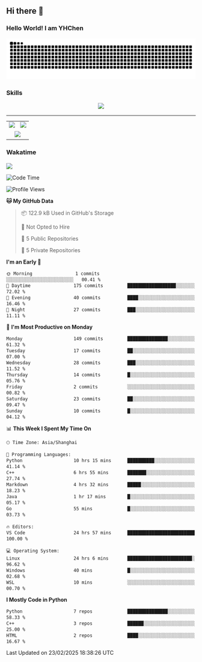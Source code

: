 
## Hi there 👋

<!--
**YHChen0511/YHChen0511** is a ✨ _special_ ✨ repository because its `README.md` (this file) appears on your GitHub profile.

Here are some ideas to get you started:

- 🔭 I’m currently working on ...
- 🌱 I’m currently learning ...
- 👯 I’m looking to collaborate on ...
- 🤔 I’m looking for help with ...
- 💬 Ask me about ...
- 📫 How to reach me: ...
- 😄 Pronouns: ...
- ⚡ Fun fact: ...
-->
### Hello World!  I am YHChen

![](https://raw.githubusercontent.com/YHChen0511/YHChen0511/refs/heads/output/github-contribution-grid-snake.svg)

### Skills

<p align="center">
  <a href="https://skillicons.dev">
    <img src="https://skillicons.dev/icons?i=python,pytorch,cpp,c,git,docker,sqlite,latex,java,go" />
  </a>
</p>

---
<div align="center">
  <table style="width:100%;">
    <tr>
      <!-- 第一个图片 -->
      <td align="center">
        <img height='200' src="https://github-readme-stats.vercel.app/api?username=YHChen0511&show_icons=true" />
      </td>
      <!-- 第二个图片 -->
      <td align="center">
        <img height='200' src="https://github-readme-stats.vercel.app/api/top-langs/?username=YHChen0511&layout=compact" />
      </td>
    </tr>
    <!-- 第三个图片 -->
    <tr>
      <td colspan="2" align="center">
        <img height="220" src="https://github-readme-activity-graph.vercel.app/graph?username=YHChen0511&theme=github-compact&hide_border=true&area=true" />
      </td>
    </tr>
  </table>
</div>

### Wakatime
<img align="center" src="https://github-readme-stats.vercel.app/api/wakatime?username=YHChen0511&theme=transparent&hide_border=true&layout=compact&langs_count=20&range=last_30_days" />

<!--START_SECTION:waka-->
![Code Time](http://img.shields.io/badge/Code%20Time-30%20hrs%2058%20mins-blue)

![Profile Views](http://img.shields.io/badge/Profile%20Views-124-blue)

**🐱 My GitHub Data** 

> 📦 122.9 kB Used in GitHub's Storage 
 > 
> 🚫 Not Opted to Hire
 > 
> 📜 5 Public Repositories 
 > 
> 🔑 5 Private Repositories 
 > 
**I'm an Early 🐤** 

```text
🌞 Morning                1 commits           ░░░░░░░░░░░░░░░░░░░░░░░░░   00.41 % 
🌆 Daytime                175 commits         ██████████████████░░░░░░░   72.02 % 
🌃 Evening                40 commits          ████░░░░░░░░░░░░░░░░░░░░░   16.46 % 
🌙 Night                  27 commits          ███░░░░░░░░░░░░░░░░░░░░░░   11.11 % 
```
📅 **I'm Most Productive on Monday** 

```text
Monday                   149 commits         ███████████████░░░░░░░░░░   61.32 % 
Tuesday                  17 commits          ██░░░░░░░░░░░░░░░░░░░░░░░   07.00 % 
Wednesday                28 commits          ███░░░░░░░░░░░░░░░░░░░░░░   11.52 % 
Thursday                 14 commits          █░░░░░░░░░░░░░░░░░░░░░░░░   05.76 % 
Friday                   2 commits           ░░░░░░░░░░░░░░░░░░░░░░░░░   00.82 % 
Saturday                 23 commits          ██░░░░░░░░░░░░░░░░░░░░░░░   09.47 % 
Sunday                   10 commits          █░░░░░░░░░░░░░░░░░░░░░░░░   04.12 % 
```


📊 **This Week I Spent My Time On** 

```text
🕑︎ Time Zone: Asia/Shanghai

💬 Programming Languages: 
Python                   10 hrs 15 mins      ██████████░░░░░░░░░░░░░░░   41.14 % 
C++                      6 hrs 55 mins       ███████░░░░░░░░░░░░░░░░░░   27.74 % 
Markdown                 4 hrs 32 mins       █████░░░░░░░░░░░░░░░░░░░░   18.23 % 
Java                     1 hr 17 mins        █░░░░░░░░░░░░░░░░░░░░░░░░   05.17 % 
Go                       55 mins             █░░░░░░░░░░░░░░░░░░░░░░░░   03.73 % 

🔥 Editors: 
VS Code                  24 hrs 57 mins      █████████████████████████   100.00 % 

💻 Operating System: 
Linux                    24 hrs 6 mins       ████████████████████████░   96.62 % 
Windows                  40 mins             █░░░░░░░░░░░░░░░░░░░░░░░░   02.68 % 
WSL                      10 mins             ░░░░░░░░░░░░░░░░░░░░░░░░░   00.70 % 
```

**I Mostly Code in Python** 

```text
Python                   7 repos             ███████████████░░░░░░░░░░   58.33 % 
C++                      3 repos             ██████░░░░░░░░░░░░░░░░░░░   25.00 % 
HTML                     2 repos             ████░░░░░░░░░░░░░░░░░░░░░   16.67 % 
```




 Last Updated on 23/02/2025 18:38:26 UTC
<!--END_SECTION:waka-->